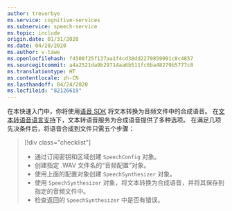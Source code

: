 ```yaml
---
author: trevorbye
ms.service: cognitive-services
ms.subservice: speech-service
ms.topic: include
origin.date: 01/31/2020
ms.date: 04/20/2020
ms.author: v-tawe
ms.openlocfilehash: f4508f25f137aa1f4cd38dd2279859091c8c4857
ms.sourcegitcommit: a4a2521da9b29714aa6b511fc6ba48279b5777c8
ms.translationtype: HT
ms.contentlocale: zh-CN
ms.lasthandoff: 04/24/2020
ms.locfileid: "82126619"
---
```

在本快速入门中，你将使用[语音 SDK](~/articles/cognitive-services/speech-service/speech-sdk.md) 将文本转换为音频文件中的合成语音。 在[文本转语音语言支持](../../../language-support.md#text-to-speech)下，文本转语音服务为合成语音提供了多种选项。 在满足几项先决条件后，将语音合成到文件只需五个步骤：
> [!div class="checklist"]
> * 通过订阅密钥和区域创建 `SpeechConfig` 对象。
> * 创建指定 .WAV 文件名的“音频配置”对象。
> * 使用上面的配置对象创建 `SpeechSynthesizer` 对象。
> * 使用 `SpeechSynthesizer` 对象，将文本转换为合成语音，并将其保存到指定的音频文件中。
> * 检查返回的 `SpeechSynthesizer` 中是否有错误。
